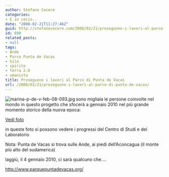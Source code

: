 ```yaml
---
author: Stefano Cecere
categories:
- E io cecio..
date: "2008-02-21T11:27:46Z"
guid: http://stefanocecere.com/2008/02/21/proseguono-i-lavori-al-parco-di-punta-de-vacas/
id: 690
related_posts:
- null
tags:
- Ande
- Parco Punta de Vacas
- Silo
- spirito
- Terra 2.0
- umanista
title: Proseguono i lavori al Parco di Punta de Vacas
url: /2008/02/21/proseguono-i-lavori-al-parco-di-punta-de-vacas/
---
```


<img src='http://stefanocecere.com/wp-content/uploads/sites/3/2008/02/marina-p-de-v-feb-08-093.thumbnail.jpg' alt='marina-p-de-v-feb-08-093.jpg' align="left" />sono migliaia le persone coinvolte nel mondo in questo progetto che sfocerà a gennaio 2010 nel più grande momento storico della nuova epoca:

[Vedi foto](http://picasaweb.google.es/MarinarojasMH/VOLUNTARIOSFEB08)

in queste foto si possono vedere i progressi del Centro di Studi e del Laboratorio

Nota: Punta de Vacas si trova sulle Ande, ai piedi dell&#8217;Aconcagua (il monte più alto del sudamerica)
  
laggiù, il 4 gennaio 2010, ci sarà qualcuno che&#8230;.

<http://www.parquepuntadevacas.org/>